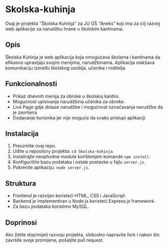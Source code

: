 # Skolska-kuhinja

Ovaj je projekta "Školska Kuhinja" za JU OŠ "Aneks" koji ima za cilj razvoj web aplikacije za narudžbu hrane u školskim kantinama.

## Opis

Školska Kuhinja je web aplikacija koja omogućava školama i kantinama da efikasno upravljaju svojim menijima, narudžbinama. Aplikacija olakšava komunikaciju između školskog osoblja, učenika i roditelja.

## Funkcionalnosti

- Prikaz dnevnih menija za obroke u školskoj kantini.
- Mogućnost upisivanja narudžbina učenika za obroke.
- Live Page gdje dolaze narudžbe i mogućnost označavanja narudžbe da je završena
- Dodavanje korisnika jer nije moguće da svako pristupi aplikaciji

## Instalacija

1. Preuzmite ovaj repo.
2. Uđite u repository projekta: `cd Skolska-kuhinja`.
3. Instalirajte neophodne module korištenjem komande `npm install`.
4. Konfigurišite bazu podataka i ostale postavke u fajlu `server.js`.
5. Pokrenite aplikaciju: `node server.js`.

## Struktura

- Frontend je razvijen koristeći HTML, CSS i JavaScript.
- Backend je implementiran u Node.js koristeći Express.js framework.
- Za bazu podataka koristimo MySQL.

## Doprinosi

Ako želite doprinijeti razvoju projekta, slobodno napravite fork i nakon što završite svoje promijene, pošaljite pull request.


